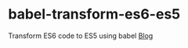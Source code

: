 # babel-transform-es6-es5
Transform ES6 code to ES5 using babel
[Blog](http://kushald.github.io/article/Transform-ES6-code-to-ES5-using-babel/)